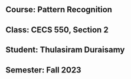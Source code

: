 ## Course: Pattern Recognition
## Class: CECS 550, Section 2
## Student: Thulasiram Duraisamy
## Semester: Fall 2023
